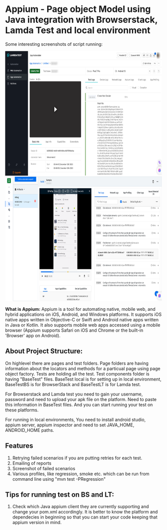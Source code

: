 # Appium - Page object Model using Java integration with Browserstack, Lamda Test and local environment

Some interesting screenshots of script running:
<p align="center">
<img height="400" src="https://github.com/2011guptashalini/mffaisapptest/blob/master/LambdaTest-Automation.png">
<img height="400" src="https://github.com/2011guptashalini/mffaisapptest/blob/master/Sample-BrowserStack-App-Automate.png">
</p>

**What is Appium:** Appium is a tool for automating native, mobile web, and hybrid applications on iOS, Android, and Windows platforms. It supports iOS native apps written in Objective-C or Swift and Android native apps written in Java or Kotlin. It also supports mobile web apps accessed using a mobile browser (Appium supports Safari on iOS and Chrome or the built-in 'Browser' app on Android). 

## About Project Structure:
On highlevel there are pages and test folders. Page folders are having information about the locators and methods for a particual page using page object factory. 
Tests are holding all the test. Test components folder is having "BaseTest" files. BaseTest local is for setting up in local environment, BaseTestBS is for BrowserStack and BaseTestLT is for Lamda test.

For Browserstack and Lamda test you need to gain your username, password and need to upload your apk file on the platform. Need to paste this information in BaseTest files. And you can start running your test on these platforms.

For running in local environments, You need to install android studio, appium server, appium inspector and need to set JAVA_HOME, ANDROID_HOME paths.

## Features
1. Retrying failed scenarios if you are putting retries for each test.
2. Emailing of reports
3. Screenshot of failed scenarios
4. Various profiles, like regression, smoke etc. which can be run from command line using "mvn test -PRegression"

## Tips for running test on BS and LT:
1. Check which Java appium client they are currently supporting and change your pom.xml accordingly. It is better to know the platform and dependecies in beginning so that you can start your code keeping that appium version in mind.




